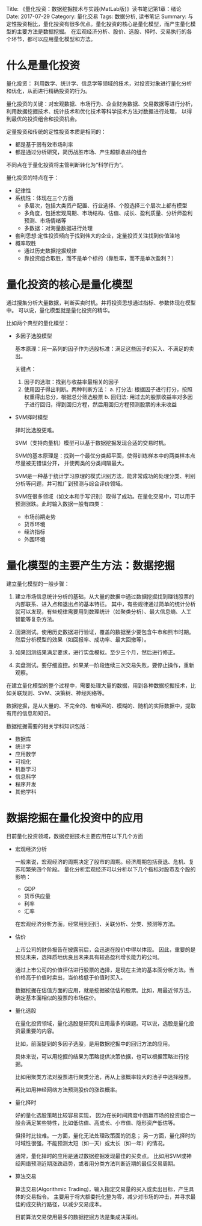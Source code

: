Title: 《量化投资：数据挖掘技术与实践(MatLab版)》读书笔记第1章：绪论
Date: 2017-07-29
Category: 量化交易
Tags: 数据分析, 读书笔记
Summary: 与定性投资相比，量化投资有很多优点。量化投资的核心是量化模型，而产生量化模型的主要方法是数据挖掘。
在宏观经济分析、股价、选股、择时、交易执行的各个环节，都可以应用量化模型和方法。


# 什么是量化投资

量化投资： 利用数学、统计学、信息学等领域的技术，对投资对象进行量化分析和优化，从而进行精确投资的行为。

量化投资的关键：对宏观数据、市场行为、企业财务数据、交易数据等进行分析，
利用数据挖掘技术、统计技术和优化技术等科学技术方法对数据进行处理，
以得到最优的投资组合和投资机会。

定量投资和传统的定性投资本质是相同的：

- 都是基于弱有效市场利率
- 都是通过分析研究，简历战胜市场、产生超额收益的组合

不同点在于量化投资将主管判断转化为“科学行为”。

量化投资的特点在于：

- 纪律性
- 系统性：体现在三个方面
  + 多层次，包括大类资产配置、行业选择、个股选择三个层次上都有模型
  + 多角度，包括宏观周期、市场结构、估值、成长、盈利质量、分析师盈利预测、市场情绪等
  + 多数据：对海量数据进行处理
- 套利思想:定性投资倾向于找到伟大的企业，定量投资关注找到价值洼地
- 概率取胜
  + 通过历史数据挖掘规律
  + 靠投资组合取胜，而不是单个标的（靠胜率，而不是单次盈利？）

# 量化投资的核心是量化模型

通过搜集分析大量数据，判断买卖时机。并将投资思想通过指标、参数体现在模型中。
可以说，量化模型就是量化投资的精华。

比如两个典型的量化模型：

- 多因子选股模型

  基本原理：用一系列的因子作为选股标准：满足这些因子的买入、不满足的卖出。

  关键点：

  1. 因子的选取：找到与收益率最相关的因子
  2. 使用因子得出判断。两种判断方法：
     a. 打分法: 根据因子进行打分，按照权重得出总分，根据总分筛选股票
     b. 回归法: 用过去的股票收益率对多因子进行回归，得到回归方程，然后用回归方程预测股票的未来收益

- SVM择时模型

  择时比选股更难。

  SVM（支持向量机）模型可以基于数据挖掘发现合适的交易时机。

  SVM的基本原理是：找到一个最优分类超平面，使得训练样本中的两类样本点尽量被无错误分开，
  并使两类的分类间隔最大。

  SVM是一种基于统计学习原理的模式识别方法，能非常成功的处理分类、判别分析等问题，并可推广到预测与综合评价领域。

  SVM在很多领域（如文本和手写识别）取得了成功。在量化交易中，可以用于预测涨跌。此时输入数据一般有四类：

  + 市场前期走势
  + 货币环境
  + 经济指标
  + 外围环境

# 量化模型的主要产生方法：数据挖掘

建立量化模型的一般步骤：

1. 建立市场信息统计分析的基础，从大量的数据中通过数据挖掘找到赚钱股票的内部联系、进入点和退出点的基本特征。
   其中，有些规律通过简单的统计分析就可以发现，有些规律需要用到数理统计（如聚类分析）、最大信息熵、人工智能等复杂方法。

2. 回溯测试。使用历史数据进行验证，覆盖的数据至少要包含牛市和熊市时期。然后分析模型的效果（如回报率、成功率、最大回撤等）。

3. 如果回测结果满足要求，进行实盘模拟。至少三个月，然后进行修正。

4. 实盘测试。要仔细监控。如果某一阶段连续三次交易失败，要停止操作，重新观察。

在建立量化模型的整个过程中，需要处理大量的数据，用到各种数据挖掘技术，比如关联规则、SVM、决策树、神经网络等。


数据挖掘，是从大量的、不完全的、有噪声的、模糊的、随机的实际数据中，提取有用的信息和知识。

数据挖掘需要的相关学科知识包括：

- 数据库
- 统计学
- 应用数学
- 可视化
- 机器学习
- 信息科学
- 程序开发
- 其他学科

# 数据挖掘在量化投资中的应用

目前量化投资领域，数据挖掘技术主要应用在以下几个方面

- 宏观经济分析

  一般来说，宏观经济的周期决定了股市的周期。经济周期包括衰退、危机、复苏和繁荣四个阶段。
  量化分析宏观经济可以分析以下几个指标对股市及个股的影响：

  + GDP
  + 货币供应量
  + 利率
  + 汇率

  在宏观经济分析方面，经常用到回归、关联分析、分类、预测等方法。

- 估价

  上市公司的财务报告在披露前后，会迅速在股价中得以体现。
  因此，重要的是预见未来，选择质地优良且未来具有较高盈利增长能力的公司。

  通过上市公司的价值评估进行股票的选择，是现在主流的基本面分析方法。当价格高于价值时卖出，当价格低于价值时买入。

  数据挖掘在估值方面的应用，就是挖掘被低估的股票。比如，用最近邻方法，确定基本面相似的股票的市场估价。

- 量化选股

  在量化投资领域，量化选股是研究和应用最多的课题。可以说，选股是量化投资最重要的内容。

  比如，前面提到的多因子选股，是用数据挖掘中的回归方法的应用。

  具体来说，可以用挖掘的结果为策略提供决策依据，也可以根据策略进行挖掘。

  比如用聚类方法对股票进行聚类分池，再从上涨概率较大的池子中选择股票。

  再比如用神经网络方法预测股价的涨跌概率。

- 量化择时

  好的量化选股策略比较容易实现，
  因为在长时间跨度中跑赢市场的投资组合一般会满足某些特性，比如低估值、高成长、小市值、隐形资产低估等。

  但择时比较难。一方面，量化无法处理政策面的消息；
  另一方面，量化择时的时域性很强，不能预测太短（如一天）或太长（如一年）的情况。

  通常，量化择时的应用是通过数据挖掘发现最佳的买卖点。
  比如用SVM或神经网络预测近期涨跌趋势，或者用分类方法判断近期的最佳交易周期。

- 算法交易

  算法交易(Algorithmic Trading)，输入指定交易量的买入或卖出目标，产生具体的交易指令。
  主要用于将大额委托化整为零，减少对市场的冲击，并寻求最佳的成交执行路径，以减少交易成本。

  目前算法交易使用最多的数据挖掘方法是集成决策树。

